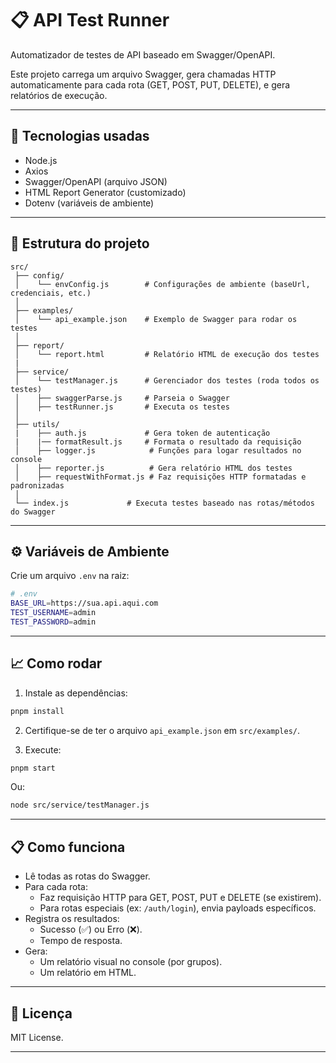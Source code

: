 # 📋 API Test Runner

Automatizador de testes de API baseado em Swagger/OpenAPI.

Este projeto carrega um arquivo Swagger, gera chamadas HTTP automaticamente para cada rota (GET, POST, PUT, DELETE), e gera relatórios de execução.

---

## 🚀 Tecnologias usadas

- Node.js
- Axios
- Swagger/OpenAPI (arquivo JSON)
- HTML Report Generator (customizado)
- Dotenv (variáveis de ambiente)

---

## 📂 Estrutura do projeto

```
src/
 ├── config/
 │    └── envConfig.js        # Configurações de ambiente (baseUrl, credenciais, etc.)
 │
 ├── examples/
 │    └── api_example.json    # Exemplo de Swagger para rodar os testes
 │
 ├── report/
 │    └── report.html         # Relatório HTML de execução dos testes
 |
 ├── service/
 │    └── testManager.js      # Gerenciador dos testes (roda todos os testes)
 │    ├── swaggerParse.js     # Parseia o Swagger
 │    ├── testRunner.js       # Executa os testes
 │
 ├── utils/
 |    ├── auth.js             # Gera token de autenticação
 |    |── formatResult.js     # Formata o resultado da requisição
 │    ├── logger.js            # Funções para logar resultados no console
 │    ├── reporter.js          # Gera relatório HTML dos testes
 │    ├── requestWithFormat.js # Faz requisições HTTP formatadas e padronizadas
 │
 └── index.js             # Executa testes baseado nas rotas/métodos do Swagger
```

---

## ⚙️ Variáveis de Ambiente

Crie um arquivo `.env` na raiz:

```bash
# .env
BASE_URL=https://sua.api.aqui.com
TEST_USERNAME=admin
TEST_PASSWORD=admin
```

---

## 📈 Como rodar

1. Instale as dependências:

```bash
pnpm install
```

2. Certifique-se de ter o arquivo `api_example.json` em `src/examples/`.

3. Execute:

```bash
pnpm start
```

Ou:

```bash
node src/service/testManager.js
```

---

## 📋 Como funciona

- Lê todas as rotas do Swagger.
- Para cada rota:
  - Faz requisição HTTP para GET, POST, PUT e DELETE (se existirem).
  - Para rotas especiais (ex: `/auth/login`), envia payloads específicos.
- Registra os resultados:
  - Sucesso (✅) ou Erro (❌).
  - Tempo de resposta.
- Gera:
  - Um relatório visual no console (por grupos).
  - Um relatório em HTML.

---

## 📄 Licença

MIT License.

---
